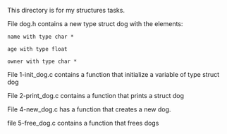 This directory is for my structures tasks.

File dog.h contains a new type struct dog with the elements:

	name with type char *

	age with type float

	owner with type char *

File 1-init_dog.c contains a function that initialize a variable of type struct dog

File 2-print_dog.c contains a function that prints a struct dog

File 4-new_dog.c has a function that creates a new dog.

file 5-free_dog.c contains a function that frees dogs
